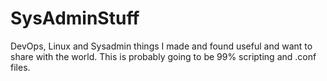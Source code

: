 # SysAdminStuff
DevOps, Linux and Sysadmin things I made and found useful and want to share with the world.
This is probably going to be 99% scripting and .conf files.
